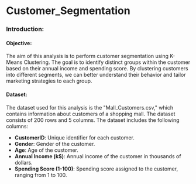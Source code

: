 # Customer_Segmentation
### Introduction:

#### Objective:
The aim of this analysis is to perform customer segmentation using K-Means Clustering. The goal is to identify distinct groups within the customer based on their annual income and spending score. By clustering customers into different segments, we can better understand their behavior and tailor marketing strategies to each group.

#### Dataset:
The dataset used for this analysis is the "Mall_Customers.csv," which contains information about customers of a shopping mall. The dataset consists of 200 rows and 5 columns. The dataset includes the following columns:

- **CustomerID**: Unique identifier for each customer.
- **Gender**: Gender of the customer.
- **Age**: Age of the customer.
- **Annual Income (k$)**: Annual income of the customer in thousands of dollars.
- **Spending Score (1-100)**: Spending score assigned to the customer, ranging from 1 to 100.
